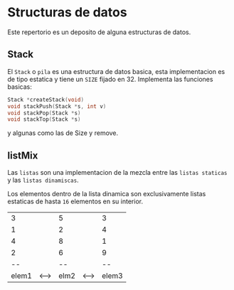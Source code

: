 # Structuras de datos

Este repertorio es un deposito de alguna estructuras de datos.

## Stack

El `Stack` o `pila` es una estructura de datos basica, esta implementacion es de tipo estatica y tiene un `SIZE` fijado en 32.
Implementa las funciones basicas:

```c
Stack *createStack(void)
void stackPush(Stack *s, int v)
void stackPop(Stack *s)
void stackTop(Stack *s)

```
y algunas como las de Size y remove.

## listMix
Las `listas` son una implementacion de la mezcla entre las `listas staticas` y las `listas dinamiscas`.

Los elementos dentro de la lista dinamica son exclusivamente listas estaticas de hasta `16` elementos en su interior.

|       |      |      |      |       |
| ----- | ---- | ---- | ---- | ----- |
|   3   |      |  5   |      |   3   |
|   1   |      |  2   |      |   4   |
|   4   |      |  8   |      |   1   |
|   2   |      |  6   |      |   9   |
|  --   |      |  --  |      |  --   |
| elem1 | <--> | elm2 | <--> | elem3 |


